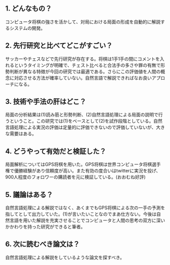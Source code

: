 ## 1. どんなもの？
コンピュータ将棋の強さを活かして、対局における局面の形成を自動的に解説するシステムの開発。

## 2. 先行研究と比べてどこがすごい？
サッカーやチェスなどで先行研究が存在する。将棋は1手1手の間にコメントを入れるというタイミングが明確で、チェスト比べると合法手の多さや罪の有無で形勢判断が異なる特徴が今回の研究では最適である。さらにこの評価値を人間の概念に対応させる方法が確率していない。自然言語で解説できればなお良いアプローチになる。

## 3. 技術や手法の肝はどこ？
局面の分析結果は(1)読み筋と形勢判断、(2)自然言語処理による局面の説明で行うということ。この研究では(1)をベースとして(2)を試作段階としている。自然言語処理による実況の評価は定量的に評価できないので評価していないが、大きな需要はある。

## 4. どうやって有効だと検証した？
局面解析についてはGPS将棋を用いた。GPS将棋は世界コンピュータ将棋選手権で優勝経験があり信頼度が高い。また有効の度合いはtwitterに実況を投げ、900人程度のフォロワーの購読者を元に検証している。(おおむね好評)

## 5. 議論はある？
自然言語処理による解説ではなく、あくまでもGPS将棋による次の一手の予測を指してとして出力していた。(1)が言いたいことなのでまあ仕方ない。今後は自然言語を用いた解説を充実させることでコンピュータと人間の思考の双方に深いかかわりを持った研究ができると筆者。

## 6. 次に読むべき論文は？
自然言語処理による解説をしているような論文を探すべき。
